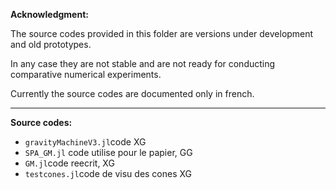 **Acknowledgment:**

The source codes provided in this folder are versions under development and old prototypes. 

In any case they are not stable and are not ready for conducting comparative numerical experiments. 

Currently the source codes are documented only in french.

***

**Source codes:**

- `gravityMachineV3.jl`code XG
- `SPA_GM.jl` code utilise pour le papier, GG 
- `GM.jl`code reecrit, XG 
- `testcones.jl`code de visu des cones XG

